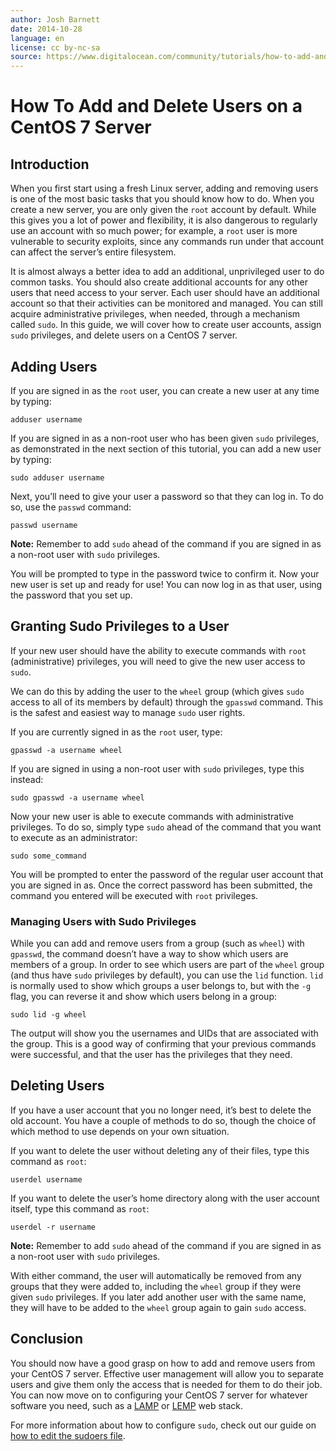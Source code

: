 ```yaml
---
author: Josh Barnett
date: 2014-10-28
language: en
license: cc by-nc-sa
source: https://www.digitalocean.com/community/tutorials/how-to-add-and-delete-users-on-a-centos-7-server
---
```


# How To Add and Delete Users on a CentOS 7 Server

## Introduction

When you first start using a fresh Linux server, adding and removing users is one of the most basic tasks that you should know how to do. When you create a new server, you are only given the `root` account by default. While this gives you a lot of power and flexibility, it is also dangerous to regularly use an account with so much power; for example, a `root` user is more vulnerable to security exploits, since any commands run under that account can affect the server’s entire filesystem.

It is almost always a better idea to add an additional, unprivileged user to do common tasks. You should also create additional accounts for any other users that need access to your server. Each user should have an additional account so that their activities can be monitored and managed. You can still acquire administrative privileges, when needed, through a mechanism called `sudo`. In this guide, we will cover how to create user accounts, assign `sudo` privileges, and delete users on a CentOS 7 server.

## Adding Users

If you are signed in as the `root` user, you can create a new user at any time by typing:

    adduser username

If you are signed in as a non-root user who has been given `sudo` privileges, as demonstrated in the next section of this tutorial, you can add a new user by typing:

    sudo adduser username

Next, you’ll need to give your user a password so that they can log in. To do so, use the `passwd` command:

    passwd username

**Note:** Remember to add `sudo` ahead of the command if you are signed in as a non-root user with `sudo` privileges.

You will be prompted to type in the password twice to confirm it. Now your new user is set up and ready for use! You can now log in as that user, using the password that you set up.

## Granting Sudo Privileges to a User

If your new user should have the ability to execute commands with `root` (administrative) privileges, you will need to give the new user access to `sudo`.

We can do this by adding the user to the `wheel` group (which gives `sudo` access to all of its members by default) through the `gpasswd` command. This is the safest and easiest way to manage `sudo` user rights.

If you are currently signed in as the `root` user, type:

    gpasswd -a username wheel

If you are signed in using a non-root user with `sudo` privileges, type this instead:

    sudo gpasswd -a username wheel

Now your new user is able to execute commands with administrative privileges. To do so, simply type `sudo` ahead of the command that you want to execute as an administrator:

    sudo some_command

You will be prompted to enter the password of the regular user account that you are signed in as. Once the correct password has been submitted, the command you entered will be executed with `root` privileges.

### Managing Users with Sudo Privileges

While you can add and remove users from a group (such as `wheel`) with `gpasswd`, the command doesn’t have a way to show which users are members of a group. In order to see which users are part of the `wheel` group (and thus have `sudo` privileges by default), you can use the `lid` function. `lid` is normally used to show which groups a user belongs to, but with the `-g` flag, you can reverse it and show which users belong in a group:

    sudo lid -g wheel

The output will show you the usernames and UIDs that are associated with the group. This is a good way of confirming that your previous commands were successful, and that the user has the privileges that they need.

## Deleting Users

If you have a user account that you no longer need, it’s best to delete the old account. You have a couple of methods to do so, though the choice of which method to use depends on your own situation.

If you want to delete the user without deleting any of their files, type this command as `root`:

    userdel username

If you want to delete the user’s home directory along with the user account itself, type this command as `root`:

    userdel -r username

**Note:** Remember to add `sudo` ahead of the command if you are signed in as a non-root user with `sudo` privileges.

With either command, the user will automatically be removed from any groups that they were added to, including the `wheel` group if they were given `sudo` privileges. If you later add another user with the same name, they will have to be added to the `wheel` group again to gain `sudo` access.

## Conclusion

You should now have a good grasp on how to add and remove users from your CentOS 7 server. Effective user management will allow you to separate users and give them only the access that is needed for them to do their job. You can now move on to configuring your CentOS 7 server for whatever software you need, such as a [LAMP](how-to-install-linux-apache-mysql-php-lamp-stack-on-centos-7) or [LEMP](how-to-install-linux-nginx-mysql-php-lemp-stack-on-centos-7) web stack.

For more information about how to configure `sudo`, check out our guide on [how to edit the sudoers file](how-to-edit-the-sudoers-file-on-ubuntu-and-centos).

